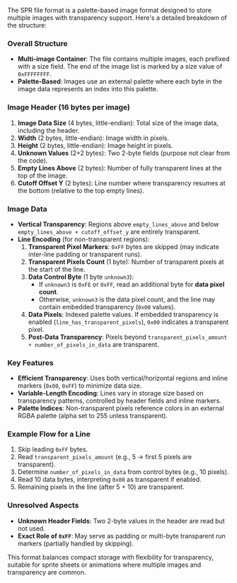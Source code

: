 The SPR file format is a palette-based image format designed to store multiple images with transparency support. Here's a detailed breakdown of the structure:

### Overall Structure
- **Multi-image Container**: The file contains multiple images, each prefixed with a size field. The end of the image list is marked by a size value of `0xFFFFFFFF`.
- **Palette-Based**: Images use an external palette where each byte in the image data represents an index into this palette.

### Image Header (16 bytes per image)
1. **Image Data Size** (4 bytes, little-endian): Total size of the image data, including the header.
2. **Width** (2 bytes, little-endian): Image width in pixels.
3. **Height** (2 bytes, little-endian): Image height in pixels.
4. **Unknown Values** (2+2 bytes): Two 2-byte fields (purpose not clear from the code).
5. **Empty Lines Above** (2 bytes): Number of fully transparent lines at the top of the image.
6. **Cutoff Offset Y** (2 bytes): Line number where transparency resumes at the bottom (relative to the top empty lines).

### Image Data
- **Vertical Transparency**: Regions above `empty_lines_above` and below `empty_lines_above + cutoff_offset_y` are entirely transparent.
- **Line Encoding** (for non-transparent regions):
  1. **Transparent Pixel Markers**: `0xFF` bytes are skipped (may indicate inter-line padding or transparent runs).
  2. **Transparent Pixels Count** (1 byte): Number of transparent pixels at the start of the line.
  3. **Data Control Byte** (1 byte `unknown3`):
     - If `unknown3` is `0xFE` or `0xFF`, read an additional byte for **data pixel count**.
     - Otherwise, `unknown3` is the data pixel count, and the line may contain embedded transparency (`0x00` values).
  4. **Data Pixels**: Indexed palette values. If embedded transparency is enabled (`line_has_transparent_pixels`), `0x00` indicates a transparent pixel.
  5. **Post-Data Transparency**: Pixels beyond `transparent_pixels_amount + number_of_pixels_in_data` are transparent.

### Key Features
- **Efficient Transparency**: Uses both vertical/horizontal regions and inline markers (`0x00`, `0xFF`) to minimize data size.
- **Variable-Length Encoding**: Lines vary in storage size based on transparency patterns, controlled by header fields and inline markers.
- **Palette Indices**: Non-transparent pixels reference colors in an external RGBA palette (alpha set to 255 unless transparent).

### Example Flow for a Line
1. Skip leading `0xFF` bytes.
2. Read `transparent_pixels_amount` (e.g., 5 → first 5 pixels are transparent).
3. Determine `number_of_pixels_in_data` from control bytes (e.g., 10 pixels).
4. Read 10 data bytes, interpreting `0x00` as transparent if enabled.
5. Remaining pixels in the line (after 5 + 10) are transparent.

### Unresolved Aspects
- **Unknown Header Fields**: Two 2-byte values in the header are read but not used.
- **Exact Role of `0xFF`**: May serve as padding or multi-byte transparent run markers (partially handled by skipping).

This format balances compact storage with flexibility for transparency, suitable for sprite sheets or animations where multiple images and transparency are common.

